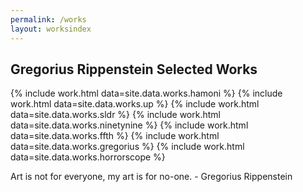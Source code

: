 ```yaml
---
permalink: /works
layout: worksindex
---
```


## Gregorius Rippenstein Selected Works

{% include work.html data=site.data.works.hamoni %}
{% include work.html data=site.data.works.up %}
{% include work.html data=site.data.works.sldr %}
{% include work.html data=site.data.works.ninetynine %}
{% include work.html data=site.data.works.ffth %}
{% include work.html data=site.data.works.gregorius %}
{% include work.html data=site.data.works.horrorscope %}

<span class="quote">Art is not for everyone, my art is for no-one.</span>
<span class="quote_signature">- Gregorius Rippenstein</span>
